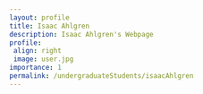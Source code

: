 ```yaml
---
layout: profile
title: Isaac Ahlgren
description: Isaac Ahlgren's Webpage
profile:
 align: right
 image: user.jpg
importance: 1
permalink: /undergraduateStudents/isaacAhlgren
---
```


